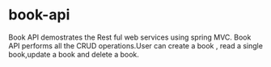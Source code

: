 # book-api
Book API demostrates the Rest ful web services using spring MVC. Book API performs all the CRUD operations.User can create a book , read a single book,update a book and delete a book. 
